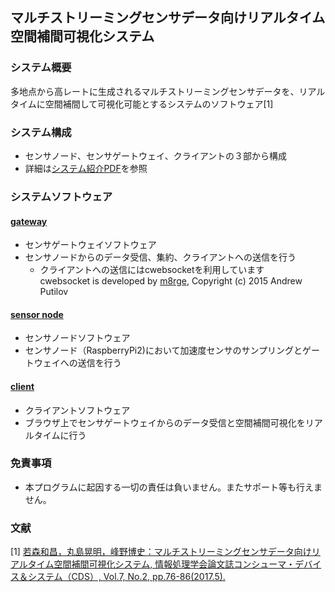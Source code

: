 ## マルチストリーミングセンサデータ向けリアルタイム空間補間可視化システム

### システム概要
多地点から高レートに生成されるマルチストリーミングセンサデータを、リアルタイムに空間補間して可視化可能とするシステムのソフトウェア[1]

### システム構成
* センサノード、センサゲートウェイ、クライアントの３部から構成
* 詳細は[システム紹介PDF](./system_develop.pdf)を参照


### システムソフトウェア
#### [gateway](./gateway)
* センサゲートウェイソフトウェア
* センサノードからのデータ受信、集約、クライアントへの送信を行う
	* クライアントへの送信にはcwebsocketを利用しています  
	cwebsocket is developed by [m8rge](https://github.com/m8rge/cwebsocket), Copyright (c) 2015 Andrew Putilov

#### [sensor node](./sensor_node)
* センサノードソフトウェア
* センサノード（RaspberryPi2)において加速度センサのサンプリングとゲートウェイへの送信を行う

#### [client](./client)
* クライアントソフトウェア
* ブラウザ上でセンサゲートウェイからのデータ受信と空間補間可視化をリアルタイムに行う


### 免責事項
* 本プログラムに起因する一切の責任は負いません。またサポート等も行えません。


### 文献
[1] [若森和昌，丸島晃明，峰野博史：マルチストリーミングセンサデータ向けリアルタイム空間補間可視化システム, 情報処理学会論文誌コンシューマ・デバイス＆システム（CDS）, Vol.7, No.2, pp.76-86(2017.5).](https://ipsj.ixsq.nii.ac.jp/ej/index.php?active_action=repository_view_main_item_detail&page_id=13&block_id=8&item_id=181100&item_no=1)

